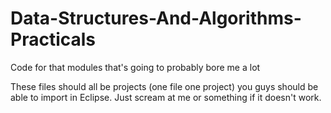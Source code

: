 # Data-Structures-And-Algorithms-Practicals
Code for that modules that's going to probably bore me a lot

These files should all be projects (one file one project) you guys should be able to import in Eclipse.
Just scream at me or something if it doesn't work.
